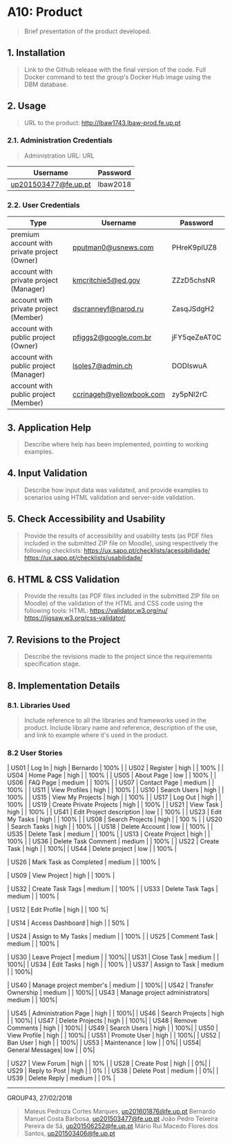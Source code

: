 # A10: Product

> Brief presentation of the product developed.

## 1. Installation

> Link to the Github release with the final version of the code.
> Full Docker command to test the group's Docker Hub image using the DBM database.

## 2. Usage

> URL to the product: http://lbaw1743.lbaw-prod.fe.up.pt

### 2.1. Administration Credentials

> Administration URL: URL

| Username | Password |
| -------- | -------- |
| up201503477@fe.up.pt    | lbaw2018 |

### 2.2. User Credentials

| Type          | Username  | Password |
| ------------- | --------- | -------- |
| premium account with private project (Owner) | pputman0@usnews.com | PHreK9plUZ8 |
| account with private project (Manager) | kmcritchie5@ed.gov | ZZzD5chsNR |
| account with private project (Member) | dscranneyf@narod.ru | ZasqJSdgH2 |
| account with public project (Owner) | pfiggs2@google.com.br | jFY5qeZeAT0C |
| account with public project (Manager) | lsoles7@admin.ch | DODIswuA |
| account with public project (Member) | ccrinageh@yellowbook.com | zy5pNl2rC |


## 3. Application Help

> Describe where help has been implemented, pointing to working examples.


## 4. Input Validation

> Describe how input data was validated, and provide examples to scenarios using HTML validation and server-side validation.


## 5. Check Accessibility and Usability

> Provide the results of accessibility and usability tests (as PDF files included in the submitted ZIP file on Moodle), using respectively the following checklists:
> https://ux.sapo.pt/checklists/acessibilidade/
> https://ux.sapo.pt/checklists/usabilidade/


## 6. HTML & CSS Validation

> Provide the results (as PDF files included in the submitted ZIP file on Moodle) of the validation of the HTML and CSS code using the following tools:
> HTML: https://validator.w3.org/nu/
> https://jigsaw.w3.org/css-validator/


## 7. Revisions to the Project

> Describe the revisions made to the project since the requirements specification stage.


## 8. Implementation Details

### 8.1. Libraries Used

> Include reference to all the libraries and frameworks used in the product.
> Include library name and reference, description of the use, and link to example where it's used in the product.


### 8.2 User Stories

| US01 | Log In | high | Bernardo | 100% |
| US02 | Register | high |  | 100%  |
| US04 | Home Page | high |  | 100%  |
| US05 | About Page | low |  | 100% |
| US06 | FAQ Page | medium |  | 100% |
| US07 | Contact Page | medium |  | 100% |
| US11 | View Profiles | high | | 100% |
| US10 | Search Users | high | | 100% |
| US15 | View My Projects | high | | 100% |
| US17 | Log Out | high |  | 100% |
| US19 | Create Private Projects | high | | 100% |
| US21 | View Task | high | | 100% |
| US41 | Edit Project description | low | | 100% |
| US23 | Edit My Tasks | high | | 100% |
| US08 | Search Projects | high |  |  100 % |
| US20 | Search Tasks | high | | 100% |
| US18 | Delete Account | low | | 100% |
| US35 | Delete Task | medium | | 100% |
| US13 | Create Project | high | | 100% |
| US36 | Delete Task Comment | medium | | 100% |
| US22 | Create Task | high | | 100%|
| US44 | Delete project | low | | 100% |

| US26 | Mark Task as Completed | medium | | 100% |

| US09 | View Project | high | | 100% |

| US32 | Create Task Tags | medium | | 100% |
| US33 | Delete Task Tags | medium | | 100% |

| US12 | Edit Profile | high | | 100 %|

| US14 | Access Dashboard | high | | 50% |

| US24 | Assign to My Tasks | medium | | 100% |
| US25 | Comment Task | medium | | 100% |

| US30 | Leave Project | medium | | 100%|
| US31 | Close Task | medium | | 100%|
| US34 | Edit Tasks | high | | 100% |
| US37 | Assign to Task | medium | | 100%|

| US40 | Manage project member's | medium | | 100%|
| US42 | Transfer Ownership | medium | | 100%|
| US43 | Manage project administrators| medium | | 100%|

| US45 | Administration Page | high | | 100%|
| US46 | Search Projects | high | | 100%|
| US47 | Delete Projects | high | | 100%|
| US48 | Remove Comments | high | | 100%|
| US49 | Search Users | high | | 100%|
| US50 | View Profile | high | | 100%|
| US51 | Promote User | high | | 100%|
| US52 | Ban User     | high | | 100%|
| US53 | Maintenance  | low |  | 0%|
| US54| General Messages| low | | 0%|

| US27 | View Forum | high | | 10% |
| US28 | Create Post | high | | 0%|
| US29 | Reply to Post | high | | 0% |
| US38 | Delete Post | medium | | 0%|
| US39 | Delete Reply | medium | | 0% |

***

GROUP43, 27/02/2018

> Mateus Pedroza Cortes Marques, up201601876@fe.up.pt
> Bernardo Manuel Costa Barbosa, up201503477@fe.up.pt
> João Pedro Teixeira Pereira de Sá, up201506252@fe.up.pt
> Mário Rui Macedo Flores dos Santos, up201503406@fe.up.pt
